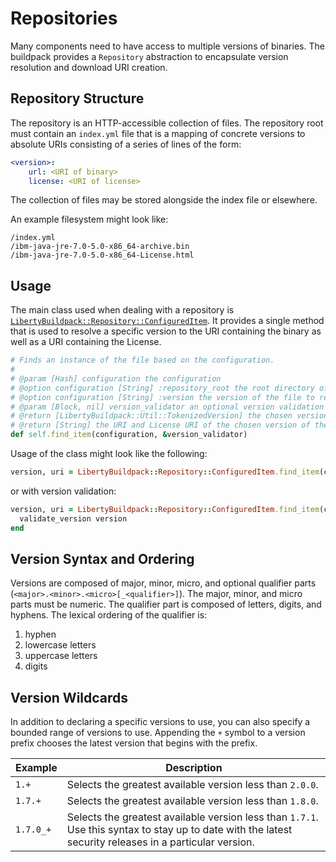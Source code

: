 # Repositories
Many components need to have access to multiple versions of binaries.  The buildpack provides a `Repository` abstraction to encapsulate version resolution and download URI creation.

## Repository Structure
The repository is an HTTP-accessible collection of files.  The repository root must contain an `index.yml` file that is a mapping of concrete versions to absolute URIs consisting of a series of lines of the form:
```yaml
<version>: 
    url: <URI of binary>
    license: <URI of license>
```

The collection of files may be stored alongside the index file or elsewhere.

An example filesystem might look like:

```
/index.yml
/ibm-java-jre-7.0-5.0-x86_64-archive.bin
/ibm-java-jre-7.0-5.0-x86_64-License.html
```

## Usage

The main class used when dealing with a repository is [`LibertyBuildpack::Repository::ConfiguredItem`][].  It provides a single method that is used to resolve a specific version to the URI containing the binary as well as a URI containing the License.

```ruby
# Finds an instance of the file based on the configuration.
#
# @param [Hash] configuration the configuration
# @option configuration [String] :repository_root the root directory of the repository
# @option configuration [String] :version the version of the file to resolve
# @param [Block, nil] version_validator an optional version validation block
# @return [LibertyBuildpack::Util::TokenizedVersion] the chosen version of the file
# @return [String] the URI and License URI of the chosen version of the file
def self.find_item(configuration, &version_validator)
```

Usage of the class might look like the following:

```ruby
version, uri = LibertyBuildpack::Repository::ConfiguredItem.find_item(configuration)
```

or with version validation:

```ruby
version, uri = LibertyBuildpack::Repository::ConfiguredItem.find_item(configuration) do |version|
  validate_version version
end
```

## Version Syntax and Ordering
Versions are composed of major, minor, micro, and optional qualifier parts (`<major>.<minor>.<micro>[_<qualifier>]`).  The major, minor, and micro parts must be numeric.  The qualifier part is composed of letters, digits, and hyphens.  The lexical ordering of the qualifier is:

1. hyphen
2. lowercase letters
3. uppercase letters
4. digits

## Version Wildcards
In addition to declaring a specific versions to use, you can also specify a bounded range of versions to use.  Appending the `+` symbol to a version prefix chooses the latest version that begins with the prefix.

| Example | Description
| ------- | -----------
| `1.+`   	| Selects the greatest available version less than `2.0.0`.
| `1.7.+` 	| Selects the greatest available version less than `1.8.0`.
| `1.7.0_+` | Selects the greatest available version less than `1.7.1`. Use this syntax to stay up to date with the latest security releases in a particular version.


[`LibertyBuildpack::Repository::ConfiguredItem`]: ../lib/liberty_buildpack/repository/configured_item.rb

